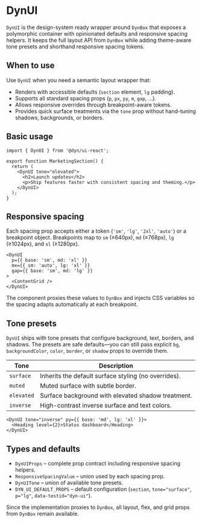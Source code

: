 # DynUI

`DynUI` is the design-system ready wrapper around `DynBox` that exposes a
polymorphic container with opinionated defaults and responsive spacing helpers.
It keeps the full layout API from `DynBox` while adding theme-aware tone
presets and shorthand responsive spacing tokens.

## When to use

Use `DynUI` when you need a semantic layout wrapper that:

- Renders with accessible defaults (`section` element, `lg` padding).
- Supports all standard spacing props (`p`, `px`, `py`, `m`, `gap`, …).
- Allows responsive overrides through breakpoint-aware tokens.
- Provides quick surface treatments via the `tone` prop without hand-tuning
  shadows, backgrounds, or borders.

## Basic usage

```tsx
import { DynUI } from '@dyn/ui-react';

export function MarketingSection() {
  return (
    <DynUI tone="elevated">
      <h2>Launch updates</h2>
      <p>Ship features faster with consistent spacing and theming.</p>
    </DynUI>
  );
}
```

## Responsive spacing

Each spacing prop accepts either a token (`'sm'`, `'lg'`, `'2xl'`, `'auto'`) or a
breakpoint object. Breakpoints map to `sm` (≥640px), `md` (≥768px), `lg`
(≥1024px), and `xl` (≥1280px).

```tsx
<DynUI
  p={{ base: 'sm', md: 'xl' }}
  mx={{ sm: 'auto', lg: 'xl' }}
  gap={{ base: 'sm', md: 'lg' }}
>
  <ContentGrid />
</DynUI>
```

The component proxies these values to `DynBox` and injects CSS variables so the
spacing adapts automatically at each breakpoint.

## Tone presets

`DynUI` ships with tone presets that configure background, text, borders, and
shadows. The presets are safe defaults—you can still pass explicit `bg`,
`backgroundColor`, `color`, `border`, or `shadow` props to override them.

| Tone      | Description                                           |
| --------- | ----------------------------------------------------- |
| `surface` | Inherits the default surface styling (no overrides).  |
| `muted`   | Muted surface with subtle border.                     |
| `elevated`| Surface background with elevated shadow treatment.    |
| `inverse` | High-contrast inverse surface and text colors.        |

```tsx
<DynUI tone="inverse" py={{ base: 'md', lg: 'xl' }}>
  <Heading level={2}>Status dashboard</Heading>
</DynUI>
```

## Types and defaults

- `DynUIProps` – complete prop contract including responsive spacing helpers.
- `ResponsiveSpacingValue` – union used by each spacing prop.
- `DynUITone` – union of available tone presets.
- `DYN_UI_DEFAULT_PROPS` – default configuration (`section`, `tone="surface"`,
  `p="lg"`, `data-testid="dyn-ui"`).

Since the implementation proxies to `DynBox`, all layout, flex, and grid props
from `DynBox` remain available.
